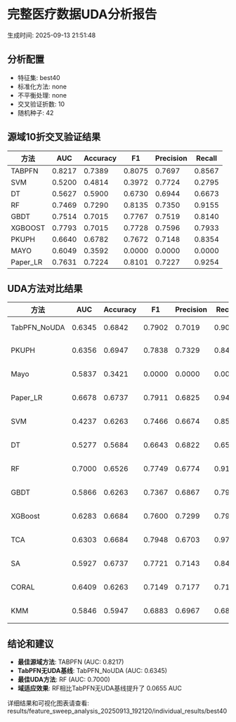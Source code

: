 # 完整医疗数据UDA分析报告

生成时间: 2025-09-13 21:51:48

## 分析配置

- 特征集: best40
- 标准化方法: none
- 不平衡处理: none
- 交叉验证折数: 10
- 随机种子: 42

## 源域10折交叉验证结果

| 方法 | AUC | Accuracy | F1 | Precision | Recall |
|------|-----|----------|----|-----------| -------|
| TABPFN | 0.8217 | 0.7389 | 0.8075 | 0.7697 | 0.8567 |
| SVM | 0.5200 | 0.4814 | 0.3972 | 0.7724 | 0.2795 |
| DT | 0.5627 | 0.5900 | 0.6730 | 0.6944 | 0.6673 |
| RF | 0.7469 | 0.7290 | 0.8135 | 0.7350 | 0.9155 |
| GBDT | 0.7514 | 0.7015 | 0.7767 | 0.7519 | 0.8140 |
| XGBOOST | 0.7793 | 0.7015 | 0.7728 | 0.7596 | 0.7933 |
| PKUPH | 0.6640 | 0.6782 | 0.7672 | 0.7148 | 0.8354 |
| MAYO | 0.6049 | 0.3592 | 0.0000 | 0.0000 | 0.0000 |
| Paper_LR | 0.7631 | 0.7224 | 0.8101 | 0.7227 | 0.9254 |

## UDA方法对比结果

| 方法 | AUC | Accuracy | F1 | Precision | Recall | 类型 |
|------|-----|----------|----|-----------| -------|------|
| TabPFN_NoUDA | 0.6345 | 0.6842 | 0.7902 | 0.7019 | 0.9040 | TabPFN基线 |
| PKUPH | 0.6356 | 0.6947 | 0.7838 | 0.7329 | 0.8474 | 传统基线 |
| Mayo | 0.5837 | 0.3421 | 0.0000 | 0.0000 | 0.0000 | 传统基线 |
| Paper_LR | 0.6678 | 0.6737 | 0.7911 | 0.6825 | 0.9429 | 传统基线 |
| SVM | 0.4237 | 0.6263 | 0.7466 | 0.6674 | 0.8558 | 机器学习基线 |
| DT | 0.5277 | 0.5684 | 0.6643 | 0.6822 | 0.6577 | 机器学习基线 |
| RF | 0.7000 | 0.6526 | 0.7749 | 0.6774 | 0.9103 | 机器学习基线 |
| GBDT | 0.5866 | 0.6263 | 0.7367 | 0.6867 | 0.7994 | 机器学习基线 |
| XGBoost | 0.6283 | 0.6684 | 0.7600 | 0.7299 | 0.7994 | 机器学习基线 |
| TCA | 0.6303 | 0.6684 | 0.7948 | 0.6703 | 0.9760 | UDA方法 |
| SA | 0.5927 | 0.6737 | 0.7721 | 0.7143 | 0.8400 | UDA方法 |
| CORAL | 0.6409 | 0.6263 | 0.7149 | 0.7177 | 0.7120 | UDA方法 |
| KMM | 0.5846 | 0.5947 | 0.6883 | 0.6967 | 0.6800 | UDA方法 |

## 结论和建议

- **最佳源域方法**: TABPFN (AUC: 0.8217)
- **TabPFN无UDA基线**: TabPFN_NoUDA (AUC: 0.6345)
- **最佳UDA方法**: RF (AUC: 0.7000)
- **域适应效果**: RF相比TabPFN无UDA基线提升了 0.0655 AUC

详细结果和可视化图表请查看: results/feature_sweep_analysis_20250913_192120/individual_results/best40